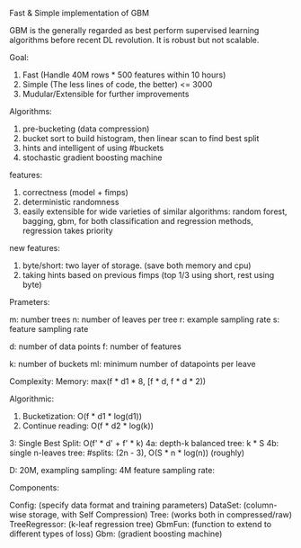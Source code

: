 Fast & Simple implementation of GBM

GBM is the generally regarded as best perform supervised learning algorithms before recent DL revolution. It is robust but not scalable.
 
Goal:
1) Fast (Handle 40M rows * 500 features within 10 hours)
2) Simple (The less lines of code, the better) <= 3000
3) Mudular/Extensible for further improvements

Algorithms:
1) pre-bucketing (data compression)
2) bucket sort to build histogram, then linear scan to find best split
3) hints and intelligent of using #buckets
4) stochastic gradient boosting machine

features:
1) correctness (model + fimps)
2) deterministic randomness
3) easily extensible for wide varieties of similar algorithms: random forest, bagging, gbm, for both classification and regression methods, regression takes priority

new features:
1) byte/short: two layer of storage. (save both memory and cpu)
2) taking hints based on previous fimps (top 1/3 using short, rest using byte)

Prameters:

m: number trees
n: number of leaves per tree
r: example sampling rate
s: feature sampling rate

d: number of data points
f: number of features

k: number of buckets
ml: minimum number of datapoints per leave

Complexity:
Memory: max(f * d1 * 8, [f * d, f * d * 2))

Algorithmic:
1. Bucketization: O(f * d1 * log(d1))
2. Continue reading: O(f * d2 * log(k))

3: Single Best Split: O(f' * d' + f' * k)
4a: depth-k balanced tree: k * S
4b: single n-leaves tree: #splits: (2n - 3), O(S * n * log(n)) (roughly)

D: 20M, exampling sampling: 4M
feature sampling rate:

Components:

Config:        (specify data format and training parameters)
DataSet:       (column-wise storage, with Self Compression)
Tree:          (works both in compressed/raw)
TreeRegressor: (k-leaf regression tree)
GbmFun:        (function to extend to different types of loss)
Gbm:           (gradient boosting machine)


